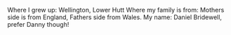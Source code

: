 Where I grew up: Wellington, Lower Hutt
Where my family is from: Mothers side is from England, Fathers side from Wales.
My name: Daniel Bridewell, prefer Danny though!
